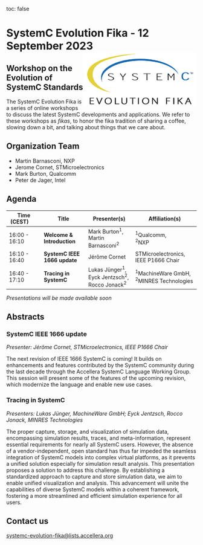 toc: false

# SystemC Evolution Fika - 12 September 2023<img style="float: right; width:300px;" src="/images/scef.png">

## Workshop on the Evolution of SystemC Standards

The SystemC Evolution Fika is a series of online workshops to discuss the latest SystemC developments and applications. We refer to these workshops as *fikas*, to honor the fika tradition of sharing a coffee, slowing down a bit, and talking about things that we care about.
<!--
## Event information

Date: **12 September 2023**<br>
Time: **16:00 - 18:00 CEST**<br>
Location: Online, Virtual Workshop.

## Registration
Registration is free of charge. [Register here](https://form.jotform.com/232145897122962).

**NOTE**: After registration you will receive an email including meeting details to attend the online event.
-->
## Organization Team

 * Martin Barnasconi, NXP
 * Jerome Cornet, STMicroelectronics
 * Mark Burton, Qualcomm
 * Peter de Jager, Intel

## Agenda 

| Time (CEST)&nbsp;&nbsp;&nbsp;&nbsp;&nbsp;&nbsp; | Title | Presenter(s) | Affiliation(s) |
| ------------- | ---------------- | ---------------- | ---------------- |
| 16:00 - 16:10 | **Welcome & Introduction** | Mark Burton<sup>1</sup>,<br>Martin Barnasconi<sup>2</sup> | <sup>1</sup>Qualcomm,<br><sup>2</sup>NXP |
| 16:10 - 16:40 | **SystemC IEEE 1666 update** | Jérôme Cornet | STMicroelectronics, IEEE P1666 Chair |
| 16:40 - 17:10 | **Tracing in SystemC** | Lukas Jünger<sup>1</sup>,<br>Eyck Jentzsch<sup>2</sup>, Rocco Jonack<sup>2</sup> | <sup>1</sup>MachineWare GmbH,<br><sup>2</sup>MINRES Technologies |

*Presentations will be made available soon*

## Abstracts

### SystemC IEEE 1666 update

*Presenter: Jérôme Cornet, STMicroelectronics, IEEE P1666 Chair*

The next revision of IEEE 1666 SystemC is coming! It builds on enhancements and features contributed by the SystemC community during the last decade through the Accellera SystemC Language Working Group. This session will present some of the features of the upcoming revision, which modernize the language and enable new use cases.

### Tracing in SystemC

*Presenters: Lukas Jünger, MachineWare GmbH; Eyck Jentzsch, Rocco Jonack, MINRES Technologies*

The proper capture, storage, and visualization of simulation data, encompassing simulation results, traces, and meta-information, represent essential requirements for nearly all SystemC users. However, the absence of a vendor-independent, open standard has thus far impeded the seamless integration of SystemC models into complex virtual platforms, as it prevents a unified solution especially for simulation result analysis.
This presentation proposes a solution to address this challenge. By establishing a standardized approach to capture and store simulation data, we aim to enable unified visualization and analysis. This advancement will unite the capabilities of diverse SystemC models within a coherent framework, fostering a more streamlined and efficient simulation experience for all users.

<!--
### SystemC Data Types

*Presenter: Andy Goodrich, Accellera Allied Member*

A rewrite of the SystemC arbitrary-width integer support has been done to improve performance. The new version uses twos-complement representation rather than sign-magnitude, and contains a new storage scheme for values. This presentation describes the changes made, and provides some benchmark results.
-->
## Contact us

[systemc-evolution-fika@lists.accellera.org](mailto:systemc-evolution-fika@lists.accellera.org)
